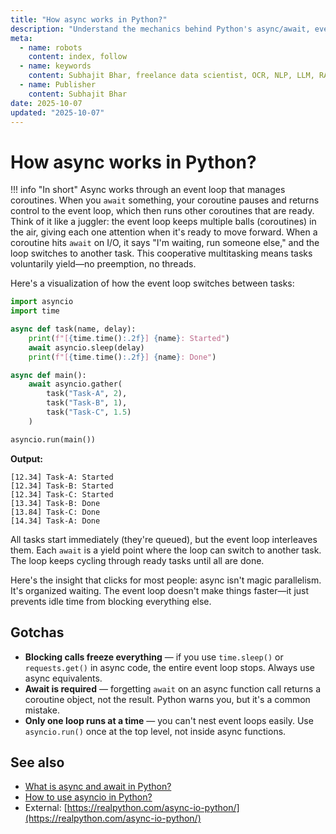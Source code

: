 ```yaml
---
title: "How async works in Python?"
description: "Understand the mechanics behind Python's async/await, event loops, and cooperative multitasking model."
meta:
  - name: robots
    content: index, follow
  - name: keywords
    content: Subhajit Bhar, freelance data scientist, OCR, NLP, LLM, RAG, knowledge base, python, async, event loop, coroutines
  - name: Publisher
    content: Subhajit Bhar
date: 2025-10-07
updated: "2025-10-07"
---
```


# How async works in Python?

<!-- more -->

!!! info "In short"
    Async works through an event loop that manages coroutines. When you `await` something, your coroutine pauses and returns control to the event loop, which then runs other coroutines that are ready. Think of it like a juggler: the event loop keeps multiple balls (coroutines) in the air, giving each one attention when it's ready to move forward. When a coroutine hits `await` on I/O, it says "I'm waiting, run someone else," and the loop switches to another task. This cooperative multitasking means tasks voluntarily yield—no preemption, no threads.

Here's a visualization of how the event loop switches between tasks:

```python
import asyncio
import time

async def task(name, delay):
    print(f"[{time.time():.2f}] {name}: Started")
    await asyncio.sleep(delay)
    print(f"[{time.time():.2f}] {name}: Done")

async def main():
    await asyncio.gather(
        task("Task-A", 2),
        task("Task-B", 1),
        task("Task-C", 1.5)
    )

asyncio.run(main())
```

**Output:**
```
[12.34] Task-A: Started
[12.34] Task-B: Started
[12.34] Task-C: Started
[13.34] Task-B: Done
[13.84] Task-C: Done
[14.34] Task-A: Done
```

All tasks start immediately (they're queued), but the event loop interleaves them. Each `await` is a yield point where the loop can switch to another task. The loop keeps cycling through ready tasks until all are done.

Here's the insight that clicks for most people: async isn't magic parallelism. It's organized waiting. The event loop doesn't make things faster—it just prevents idle time from blocking everything else.

## Gotchas

* **Blocking calls freeze everything** — if you use `time.sleep()` or `requests.get()` in async code, the entire event loop stops. Always use async equivalents.
* **Await is required** — forgetting `await` on an async function call returns a coroutine object, not the result. Python warns you, but it's a common mistake.
* **Only one loop runs at a time** — you can't nest event loops easily. Use `asyncio.run()` once at the top level, not inside async functions.

## See also

* [What is async and await in Python?](what-is-async-and-await-in-python.md)
* [How to use asyncio in Python?](how-to-use-asyncio-in-python.md)
* External: [https://realpython.com/async-io-python/](https://realpython.com/async-io-python/)

<script type="application/ld+json">
{
  "@context": "https://schema.org",
  "@type": "FAQPage",
  "mainEntity": [{
    "@type": "Question",
    "name": "How async works in Python?",
    "acceptedAnswer": {
      "@type": "Answer",
      "text": "Async works through an event loop that manages coroutines. When you await, your coroutine pauses and returns control to the event loop, which runs other ready coroutines. This cooperative multitasking lets tasks voluntarily yield during I/O waits."
    }
  }]
}
</script>

